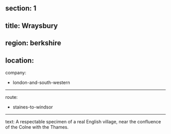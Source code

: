 section: 1
----
title: Wraysbury
----
region: berkshire
----
location: 
----
company:
- london-and-south-western
----
route:
- staines-to-windsor
----
text: A respectable specimen of a real English village, near the confluence of the Colne with the Thames.
